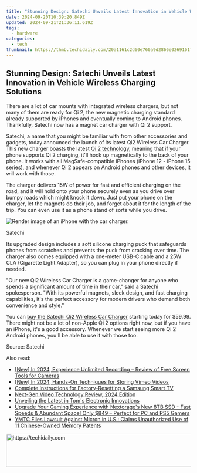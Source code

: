 ```yaml
---
title: "Stunning Design: Satechi Unveils Latest Innovation in Vehicle Wireless Charging Solutions"
date: 2024-09-20T10:39:20.849Z
updated: 2024-09-21T21:36:11.619Z
tags:
  - hardware
categories:
  - tech
thumbnail: https://thmb.techidaily.com/20a1161c2d60e760a9d2866e0269161f0abce5bf45e09881a1912be2c7963695.jpg
---
```


## Stunning Design: Satechi Unveils Latest Innovation in Vehicle Wireless Charging Solutions

There are a lot of car mounts with integrated wireless chargers, but not many of them are ready for Qi 2, the new magnetic charging standard already supported by iPhones and eventually coming to Android phones. Thankfully, Satechi now has a magnet car charger with Qi 2 support.

 Satechi, a name that you might be familiar with from other accessories and gadgets, today announced the launch of its latest Qi2 Wireless Car Charger. This new charger boasts the latest [Qi 2 technology](https://youtube-zero.techidaily.com/ed-fake-following-fiasco-avoiding-illusory-supporters-in-social-media-space/), meaning that if your phone supports Qi 2 charging, it'll hook up magnetically to the back of your phone. It works with all MagSafe-compatible iPhones (iPhone 12 - iPhone 15 series), and whenever Qi 2 appears on Android phones and other devices, it will work with those.

 The charger delivers 15W of power for fast and efficient charging on the road, and it will hold onto your phone securely even as you drive over bumpy roads which might knock it down. Just put your phone on the charger, let the magnets do their job, and forget about it for the length of the trip. You can even use it as a phone stand of sorts while you drive.

![Render image of an iPhone with the car charger.](https://static1.howtogeekimages.com/wordpress/wp-content/uploads/2024/06/satechi-qi2-wireless-car-charger-lifestyle-06.jpg) 

Satechi 

 Its upgraded design includes a soft silicone charging puck that safeguards phones from scratches and prevents the puck from cracking over time. The charger also comes equipped with a one-meter USB-C cable and a 25W CLA (Cigarette Light Adapter), so you can plug in your phone directly if needed.

 "Our new Qi2 Wireless Car Charger is a game-changer for anyone who spends a significant amount of time in their car," said a Satechi spokesperson. "With its powerful magnets, sleek design, and fast charging capabilities, it's the perfect accessory for modern drivers who demand both convenience and style."

 You can [buy the Satechi Qi2 Wireless Car Charger](https://satechi.net/products/qi2-wireless-car-charger) starting today for $59.99\. There might not be a lot of non-Apple Qi 2 options right now, but if you have an iPhone, it's a good accessory. Whenever we start seeing more Qi 2 Android phones, you'll be able to use it with those too.

 Source: Satechi

<ins class="adsbygoogle"
     style="display:block"
     data-ad-format="autorelaxed"
     data-ad-client="ca-pub-7571918770474297"
     data-ad-slot="1223367746"></ins>

<ins class="adsbygoogle"
     style="display:block"
     data-ad-client="ca-pub-7571918770474297"
     data-ad-slot="8358498916"
     data-ad-format="auto"
     data-full-width-responsive="true"></ins>

<span class="atpl-alsoreadstyle">Also read:</span>
<div><ul>
<li><a href="https://screen-mirroring-recording.techidaily.com/new-in-2024-experience-unlimited-recording-review-of-free-screen-tools-for-cameras/"><u>[New] In 2024, Experience Unlimited Recording – Review of Free Screen Tools for Cameras</u></a></li>
<li><a href="https://remote-screen-capture.techidaily.com/new-in-2024-hands-on-techniques-for-storing-vimeo-videos/"><u>[New] In 2024, Hands-On Techniques for Storing Vimeo Videos</u></a></li>
<li><a href="https://tech-recovery.techidaily.com/complete-instructions-for-factory-resetting-a-samsung-smart-tv/"><u>Complete Instructions for Factory-Resetting a Samsung Smart TV</u></a></li>
<li><a href="https://extra-tips.techidaily.com/next-gen-video-technology-review-2024-edition/"><u>Next-Gen Video Technology Review, 2024 Edition</u></a></li>
<li><a href="https://hardware-tips.techidaily.com/unveiling-the-latest-in-toms-electronic-innovations/"><u>Unveiling the Latest in Tom's Electronic Innovations</u></a></li>
<li><a href="https://hardware-tips.techidaily.com/upgrade-your-gaming-experience-with-nextorages-new-8tb-ssd-fast-speeds-and-abundant-space-only-849-perfect-for-pc-and-ps5-gamers/"><u>Upgrade Your Gaming Experience with Nextorage's New 8TB SSD - Fast Speeds & Abundant Space! Only $849 – Perfect for PC and PS5 Gamers</u></a></li>
<li><a href="https://hardware-tips.techidaily.com/ymtc-files-lawsuit-against-micron-in-us-claims-unauthorized-use-of-11-chinese-owned-memory-patents/"><u>YMTC Files Lawsuit Against Micron in U.S.: Claims Unauthorized Use of 11 Chinese-Owned Memory Patents</u></a></li>
</ul></div>

<!-- affiliate ads begin -->
<a href="https://appsumo.8odi.net/c/5597632/2151871/7443" target="_top" id="2151871">
  <img src="//a.impactradius-go.com/display-ad/7443-2151871" border="0" alt="https://techidaily.com" width="600" height="90"/>
</a>
<img height="0" width="0" src="https://appsumo.8odi.net/i/5597632/2151871/7443" style="position:absolute;visibility:hidden;" border="0" />
<!-- affiliate ads end -->

